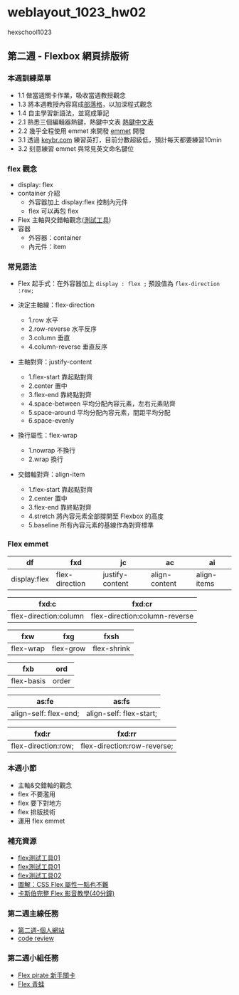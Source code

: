 # weblayout_1023_hw02
hexschool1023

## 第二週 - Flexbox 網頁排版術

### 本週訓練菜單
* 1.1 做當週關卡作業，吸收當週教授觀念
* 1.3 將本週教授內容寫成[部落格](https://viccjiang.github.io/blog/)，以加深程式觀念
* 1.4 自主學習新語法，並寫成筆記 
* 2.1 熟悉三個編輯器熱鍵，熱鍵中文表  [熱鍵中文表](https://github.com/hexschool/VSCode_Hotkey_Translation)
* 2.2 幾乎全程使用 emmet 來開發  [emmet](https://docs.emmet.io/cheat-sheet/) 開發
* 3.1 透過 [keybr.com](https://www.keybr.com/profile/f5x1p6r) 練習英打，目前分數超級低，預計每天都要練習10min
* 3.2 刻意練習 emmet 與常見英文命名鍵位


### flex 觀念

* display: flex
* container 介紹
    * 外容器加上 display:flex 控制內元件
    * flex 可以再包 flex
* Flex 主軸與交錯軸觀念([測試工具](https://codepen.io/peiqun/pen/WYzzYX))
* 容器
    * 外容器：container
    * 內元件：item

### 常見語法
* Flex 起手式：在外容器加上 `display : flex ;`
  預設值為 `flex-direction :row;`
* 決定主軸線：flex-direction 
    * 1.row 水平
    * 2.row-reverse 水平反序
    * 3.column 垂直
    * 4.column-reverse 垂直反序
* 主軸對齊：justify-content 
    * 1.flex-start 靠起點對齊
    * 2.center 置中
    * 3.flex-end 靠終點對齊
    * 4.space-between 平均分配內容元素，左右元素貼齊
    * 5.space-around 平均分配內容元素，間距平均分配
    * 6.space-evenly

* 換行屬性：flex-wrap
    * 1.nowrap 不換行
    * 2.wrap 換行

* 交錯軸對齊：align-item
    * 1.flex-start 靠起點對齊
    * 2.center 置中
    * 3.flex-end 靠終點對齊
    * 4.stretch 將內容元素全部撐開至 Flexbox 的高度
    * 5.baseline 所有內容元素的基線作為對齊標準



### Flex emmet 
| df| fxd| jc | ac | ai |
| --------| --------| -------- | -------- | -------- |
| display:flex| flex-direction| justify-content     | align-content     | align-items     |

| fxd:c | fxd:cr | 
| -------- | -------- | 
| flex-direction:column    |flex-direction:column-reverse   |

| fxw | fxg | fxsh |
| -------- | -------- | -------- |
| flex-wrap    | flex-grow     | flex-shrink    |

| fxb | ord  |
| --------  | -------- |
| flex-basis     | order        |

| as:fe | as:fs | 
| -------- | -------- |
| align-self: flex-end;    | align-self: flex-start;    | 

| fxd:r | fxd:rr | 
| -------- | -------- | 
| flex-direction:row;   | flex-direction:row-reverse;| 



### 本週小節
* 主軸&交錯軸的觀念
* flex 不要濫用
* flex 要下對地方
* flex 排版技術
* 運用 flex emmet

### 補充資源
* [flex測試工具01](https://codepen.io/peiqun/pen/WYzzYX)
* [flex測試工具01](https://demos.scotch.io/visual-guide-to-css3-flexbox-flexbox-playground/demos/)
* [flex測試工具02](http://wcc723.github.io/WorkShop-gh-pages/cssFlex/)
* [圖解：CSS Flex 屬性一點也不難](https://wcc723.github.io/css/2017/07/21/css-flex/)
* [卡斯伯完整 Flex 影音教學(40分鐘)](https://www.youtube.com/watch?v=lmBM7_OTDBQ)


### 第二週主線任務

* [第二週-個人網站](https://viccjiang.github.io/weblayout_1023_hw02/)
* [code review](https://github.com/viccjiang/weblayout_1023_hw02)


### 第二週小組任務 
* [Flex pirate 新手關卡](https://hexschool.github.io/flexbox-pirate/index.html#/)
* [Flex 青蛙](https://flexboxfroggy.com/#zh-tw)
